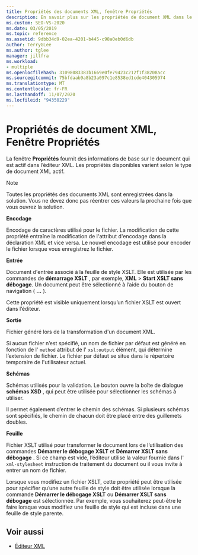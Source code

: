 ```yaml
---
title: Propriétés des documents XML, fenêtre Propriétés
description: En savoir plus sur les propriétés de document XML dans le Fenêtre Propriétés qui fournissent des informations de base sur le document actif dans l’éditeur XML.
ms.custom: SEO-VS-2020
ms.date: 03/05/2019
ms.topic: reference
ms.assetid: 9dbb34d9-02ea-4201-b445-c98a0eb0d6db
author: TerryGLee
ms.author: tglee
manager: jillfra
ms.workload:
- multiple
ms.openlocfilehash: 31098083383b1669e0fe79423c212f1f38208acc
ms.sourcegitcommit: 75bfdaab9a8b23a097c1e8538ed1cde404305974
ms.translationtype: MT
ms.contentlocale: fr-FR
ms.lasthandoff: 11/07/2020
ms.locfileid: "94350229"
---
```

# <a name="xml-document-properties-properties-window"></a>Propriétés de document XML, Fenêtre Propriétés

La fenêtre **Propriétés** fournit des informations de base sur le document qui est actif dans l’éditeur XML. Les propriétés disponibles varient selon le type de document XML actif.

> [!NOTE]
> Toutes les propriétés des documents XML sont enregistrées dans la solution. Vous ne devez donc pas réentrer ces valeurs la prochaine fois que vous ouvrez la solution.

**Encodage**

Encodage de caractères utilisé pour le fichier. La modification de cette propriété entraîne la modification de l'attribut d'encodage dans la déclaration XML et vice versa. Le nouvel encodage est utilisé pour encoder le fichier lorsque vous enregistrez le fichier.

**Entrée**

Document d'entrée associé à la feuille de style XSLT. Elle est utilisée par les commandes de **démarrage XSLT** , par exemple, **XML**  >  **Start XSLT sans débogage**. Un document peut être sélectionné à l’aide du bouton de navigation ( **...** ).

Cette propriété est visible uniquement lorsqu’un fichier XSLT est ouvert dans l’éditeur.

**Sortie**

Fichier généré lors de la transformation d'un document XML.

Si aucun fichier n’est spécifié, un nom de fichier par défaut est généré en fonction de l' `method` attribut de l' `xsl:output` élément, qui détermine l’extension de fichier. Le fichier par défaut se situe dans le répertoire temporaire de l'utilisateur actuel.

**Schémas**

Schémas utilisés pour la validation. Le bouton ouvre la boîte de dialogue **schémas XSD** , qui peut être utilisée pour sélectionner les schémas à utiliser.

Il permet également d’entrer le chemin des schémas. Si plusieurs schémas sont spécifiés, le chemin de chacun doit être placé entre des guillemets doubles.

**Feuille**

Fichier XSLT utilisé pour transformer le document lors de l’utilisation des commandes **Démarrer le débogage XSLT** et **Démarrer XSLT sans débogage** . Si ce champ est vide, l’éditeur utilise la valeur fournie dans l' `xml-stylesheet` instruction de traitement du document ou il vous invite à entrer un nom de fichier.

Lorsque vous modifiez un fichier XSLT, cette propriété peut être utilisée pour spécifier qu’une autre feuille de style doit être utilisée lorsque la commande **Démarrer le débogage XSLT** ou **Démarrer XSLT sans débogage** est sélectionnée. Par exemple, vous souhaiterez peut-être le faire lorsque vous modifiez une feuille de style qui est incluse dans une feuille de style parente.

## <a name="see-also"></a>Voir aussi

- [Éditeur XML](../xml-tools/xml-editor.md)
